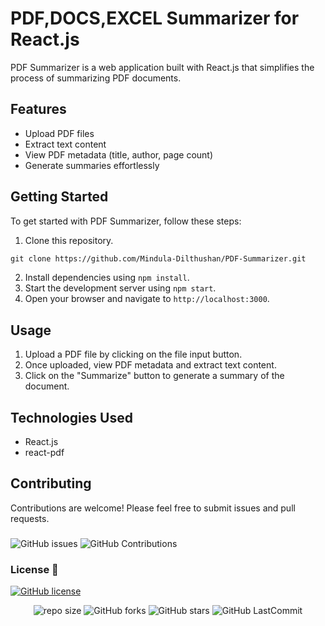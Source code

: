# PDF,DOCS,EXCEL Summarizer for React.js

PDF Summarizer is a web application built with React.js that simplifies the process of summarizing PDF documents.

## Features

- Upload PDF files
- Extract text content
- View PDF metadata (title, author, page count)
- Generate summaries effortlessly

## Getting Started

To get started with PDF Summarizer, follow these steps:

1. Clone this repository.
```md
git clone https://github.com/Mindula-Dilthushan/PDF-Summarizer.git
```
2. Install dependencies using `npm install`.
3. Start the development server using `npm start`.
4. Open your browser and navigate to `http://localhost:3000`.

## Usage

1. Upload a PDF file by clicking on the file input button.
2. Once uploaded, view PDF metadata and extract text content.
3. Click on the "Summarize" button to generate a summary of the document.

## Technologies Used

- React.js
- react-pdf

## Contributing

Contributions are welcome! Please feel free to submit issues and pull requests.

###

![GitHub issues](https://img.shields.io/github/issues/Mindula-Dilthushan/PDF-Summarizer?&labelColor=black&color=eb3b5a&label=Issues&logo=issues&logoColor=black&style=for-the-badge)
![GitHub Contributions](https://img.shields.io/github/contributors/Mindula-Dilthushan/PDF-Summarizer?&labelColor=black&color=8854d0&style=for-the-badge)

### License 📝
[![GitHub license](https://img.shields.io/github/license/Mindula-Dilthushan/PDF-Summarizer?&labelColor=black&color=3867d6&style=for-the-badge)](https://github.com/Mindula-Dilthushan/PDF-Summarizer/blob/master/LICENSE)


<div align="center">

![repo size](https://img.shields.io/github/repo-size/Mindula-Dilthushan/PDF-Summarizer?label=Repo%20Size&style=for-the-badge&labelColor=black&color=20bf6b)
![GitHub forks](https://img.shields.io/github/forks/Mindula-Dilthushan/PDF-Summarizer?&labelColor=black&color=0fb9b1&style=for-the-badge)
![GitHub stars](https://img.shields.io/github/stars/Mindula-Dilthushan/PDF-Summarizer?&labelColor=black&color=f7b731&style=for-the-badge)
![GitHub LastCommit](https://img.shields.io/github/last-commit/Mindula-Dilthushan/PDF-Summarizer?logo=github&labelColor=black&color=d1d8e0&style=for-the-badge)

</div>

<div align="center"> 

</div>
